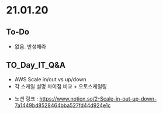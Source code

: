 # 21.01.20
## To-Do
- 없음. 반성해라
## TO_Day_IT_Q&A
- AWS Scale in/out vs up/down
- 각 스케일 설명 차이점 비교 + 오토스케일링
* 노션 링크 : <https://www.notion.so/2-Scale-in-out-up-down-7a1449bd8528464bba527fd44d924e1c>